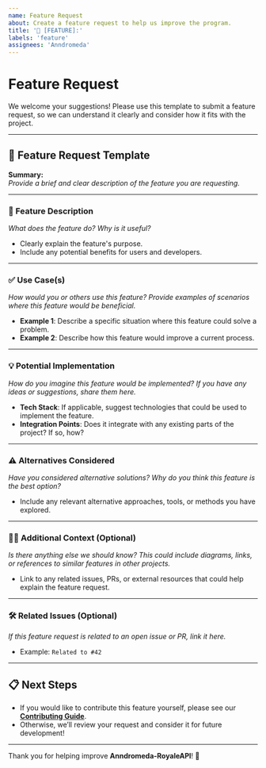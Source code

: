 ```yaml
---
name: Feature Request
about: Create a feature request to help us improve the program.
title: '📝 [FEATURE]:'
labels: 'feature'
assignees: 'Anndromeda'
---
```


# Feature Request  

We welcome your suggestions! Please use this template to submit a feature request, so we can understand it clearly and consider how it fits with the project.

---

## 📝 Feature Request Template  

**Summary:**  
*Provide a brief and clear description of the feature you are requesting.*  

---

### 🚀 Feature Description  
*What does the feature do? Why is it useful?*  
- Clearly explain the feature's purpose.  
- Include any potential benefits for users and developers.  

---

### ✅ Use Case(s)  
*How would you or others use this feature? Provide examples of scenarios where this feature would be beneficial.*  
- **Example 1**: Describe a specific situation where this feature could solve a problem.  
- **Example 2**: Describe how this feature would improve a current process.  

---

### 💡 Potential Implementation  
*How do you imagine this feature would be implemented? If you have any ideas or suggestions, share them here.*  
- **Tech Stack**: If applicable, suggest technologies that could be used to implement the feature.  
- **Integration Points**: Does it integrate with any existing parts of the project? If so, how?  

---

### ⚠️ Alternatives Considered  
*Have you considered alternative solutions? Why do you think this feature is the best option?*  
- Include any relevant alternative approaches, tools, or methods you have explored.  

---

### 🧑‍💻 Additional Context (Optional)  
*Is there anything else we should know? This could include diagrams, links, or references to similar features in other projects.*  
- Link to any related issues, PRs, or external resources that could help explain the feature request.  

---

### 🛠 Related Issues (Optional)  
*If this feature request is related to an open issue or PR, link it here.*  
- Example: `Related to #42`

---

## 📋 Next Steps
- If you would like to contribute this feature yourself, please see our **[Contributing Guide](CONTRIBUTING.md)**.
- Otherwise, we’ll review your request and consider it for future development!

---

Thank you for helping improve **Anndromeda-RoyaleAPI**! 🚀
